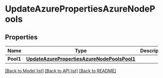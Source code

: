 # UpdateAzurePropertiesAzureNodePools

## Properties
Name | Type | Description | Notes
------------ | ------------- | ------------- | -------------
**Pool1** | [**UpdateAzurePropertiesAzureNodePoolsPool1**](UpdateAzureProperties_azure_nodePools_pool1.md) |  | [optional] 

[[Back to Model list]](../README.md#documentation-for-models) [[Back to API list]](../README.md#documentation-for-api-endpoints) [[Back to README]](../README.md)


